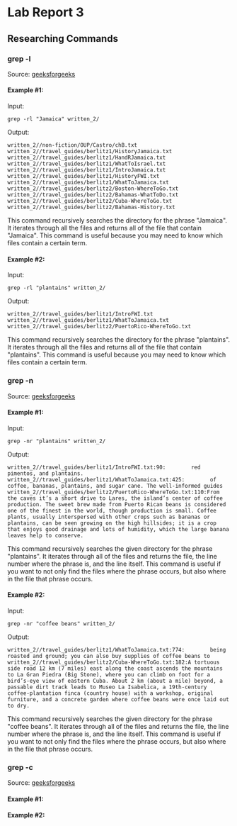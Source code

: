 # Lab Report 3

## Researching Commands

### grep -l

Source: [geeksforgeeks](https://www.geeksforgeeks.org/grep-command-in-unixlinux/)

#### Example #1:

Input:  
```
grep -rl "Jamaica" written_2/
```

Output:
```
written_2//non-fiction/OUP/Castro/chB.txt
written_2//travel_guides/berlitz1/HistoryJamaica.txt
written_2//travel_guides/berlitz1/HandRJamaica.txt
written_2//travel_guides/berlitz1/WhatToIsrael.txt
written_2//travel_guides/berlitz1/IntroJamaica.txt
written_2//travel_guides/berlitz1/HistoryFWI.txt
written_2//travel_guides/berlitz1/WhatToJamaica.txt
written_2//travel_guides/berlitz2/Boston-WhereToGo.txt
written_2//travel_guides/berlitz2/Bahamas-WhatToDo.txt
written_2//travel_guides/berlitz2/Cuba-WhereToGo.txt
written_2//travel_guides/berlitz2/Bahamas-History.txt
```

This command recursively searches the directory for the phrase "Jamaica". It iterates through all the files and returns all of the file that contain "Jamaica". This command is useful because you may need to know which files contain a certain term. 

#### Example #2:

Input:
```
grep -rl "plantains" written_2/
```

Output:
```
written_2//travel_guides/berlitz1/IntroFWI.txt
written_2//travel_guides/berlitz1/WhatToJamaica.txt
written_2//travel_guides/berlitz2/PuertoRico-WhereToGo.txt
```

This command recursively searches the directory for the phrase "plantains". It iterates through all the files and returns all of the file that contain "plantains". This command is useful because you may need to know which files contain a certain term.

### grep -n

Source: [geeksforgeeks](https://www.geeksforgeeks.org/grep-command-in-unixlinux/)

#### Example #1:

Input:
```
grep -nr "plantains" written_2/
```

Output:
```
written_2//travel_guides/berlitz1/IntroFWI.txt:90:        red pimentos, and plantains.
written_2//travel_guides/berlitz1/WhatToJamaica.txt:425:        of coffee, bananas, plantains, and sugar cane. The well-informed guides
written_2//travel_guides/berlitz2/PuertoRico-WhereToGo.txt:110:From the caves it’s a short drive to Lares, the island’s center of coffee production. The sweet brew made from Puerto Rican beans is considered one of the finest in the world, though production is small. Coffee plants, usually interspersed with other crops such as bananas or plantains, can be seen growing on the high hillsides; it is a crop that enjoys good drainage and lots of humidity, which the large banana leaves help to conserve.
```

This command recursively searches the given directory for the phrase "plantains". It iterates through all of the files and returns the file, the line number where the phrase is, and the line itself. This command is useful if you want to not only find the files where the phrase occurs, but also where in the file that phrase occurs.

#### Example #2:

Input: 
```
grep -nr "coffee beans" written_2/
```

Output:
```
written_2//travel_guides/berlitz1/WhatToJamaica.txt:774:        being roasted and ground; you can also buy supplies of coffee beans to
written_2//travel_guides/berlitz2/Cuba-WhereToGo.txt:182:A tortuous side road 12 km (7 miles) east along the coast ascends the mountains to La Gran Piedra (Big Stone), where you can climb on foot for a bird’s-eye view of eastern Cuba. About 2 km (about a mile) beyond, a passable dirt track leads to Museo La Isabelica, a 19th-century coffee-plantation finca (country house) with a workshop, original furniture, and a concrete garden where coffee beans were once laid out to dry.
```

This command recursively searches the given directory for the phrase "coffee beans". It iterates through all of the files and returns the file, the line number where the phrase is, and the line itself. This command is useful if you want to not only find the files where the phrase occurs, but also where in the file that phrase occurs.

### grep -c

Source: [geeksforgeeks](https://www.geeksforgeeks.org/grep-command-in-unixlinux/)

#### Example #1:

#### Example #2:
